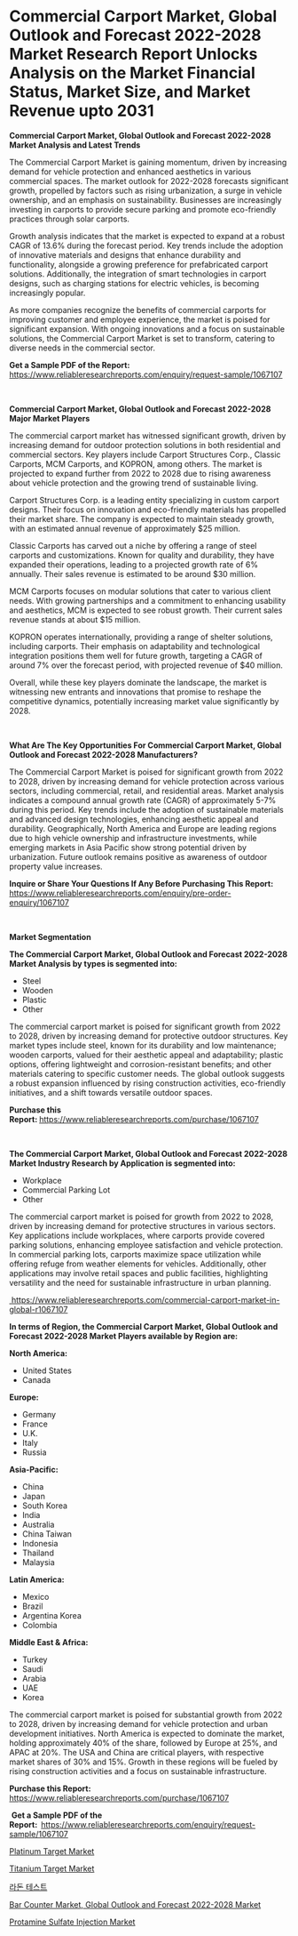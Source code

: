 <p><h1>Commercial Carport Market, Global Outlook and Forecast 2022-2028 Market Research Report Unlocks Analysis on the Market Financial Status, Market Size, and Market Revenue upto 2031</h1></p><p><strong>Commercial Carport Market, Global Outlook and Forecast 2022-2028 Market Analysis and Latest Trends</strong></p>
<p><p>The Commercial Carport Market is gaining momentum, driven by increasing demand for vehicle protection and enhanced aesthetics in various commercial spaces. The market outlook for 2022-2028 forecasts significant growth, propelled by factors such as rising urbanization, a surge in vehicle ownership, and an emphasis on sustainability. Businesses are increasingly investing in carports to provide secure parking and promote eco-friendly practices through solar carports.</p><p>Growth analysis indicates that the market is expected to expand at a robust CAGR of 13.6% during the forecast period. Key trends include the adoption of innovative materials and designs that enhance durability and functionality, alongside a growing preference for prefabricated carport solutions. Additionally, the integration of smart technologies in carport designs, such as charging stations for electric vehicles, is becoming increasingly popular.</p><p>As more companies recognize the benefits of commercial carports for improving customer and employee experience, the market is poised for significant expansion. With ongoing innovations and a focus on sustainable solutions, the Commercial Carport Market is set to transform, catering to diverse needs in the commercial sector.</p></p>
<p><strong>Get a Sample PDF of the Report:&nbsp;</strong> <a href="https://www.reliableresearchreports.com/enquiry/request-sample/1067107">https://www.reliableresearchreports.com/enquiry/request-sample/1067107</a></p>
<p>&nbsp;</p>
<p><strong>Commercial Carport Market, Global Outlook and Forecast 2022-2028 Major Market Players</strong></p>
<p><p>The commercial carport market has witnessed significant growth, driven by increasing demand for outdoor protection solutions in both residential and commercial sectors. Key players include Carport Structures Corp., Classic Carports, MCM Carports, and KOPRON, among others. The market is projected to expand further from 2022 to 2028 due to rising awareness about vehicle protection and the growing trend of sustainable living.</p><p>Carport Structures Corp. is a leading entity specializing in custom carport designs. Their focus on innovation and eco-friendly materials has propelled their market share. The company is expected to maintain steady growth, with an estimated annual revenue of approximately $25 million.</p><p>Classic Carports has carved out a niche by offering a range of steel carports and customizations. Known for quality and durability, they have expanded their operations, leading to a projected growth rate of 6% annually. Their sales revenue is estimated to be around $30 million.</p><p>MCM Carports focuses on modular solutions that cater to various client needs. With growing partnerships and a commitment to enhancing usability and aesthetics, MCM is expected to see robust growth. Their current sales revenue stands at about $15 million.</p><p>KOPRON operates internationally, providing a range of shelter solutions, including carports. Their emphasis on adaptability and technological integration positions them well for future growth, targeting a CAGR of around 7% over the forecast period, with projected revenue of $40 million.</p><p>Overall, while these key players dominate the landscape, the market is witnessing new entrants and innovations that promise to reshape the competitive dynamics, potentially increasing market value significantly by 2028.</p></p>
<p>&nbsp;</p>
<p><strong>What Are The Key Opportunities For Commercial Carport Market, Global Outlook and Forecast 2022-2028 Manufacturers?</strong></p>
<p><p>The Commercial Carport Market is poised for significant growth from 2022 to 2028, driven by increasing demand for vehicle protection across various sectors, including commercial, retail, and residential areas. Market analysis indicates a compound annual growth rate (CAGR) of approximately 5-7% during this period. Key trends include the adoption of sustainable materials and advanced design technologies, enhancing aesthetic appeal and durability. Geographically, North America and Europe are leading regions due to high vehicle ownership and infrastructure investments, while emerging markets in Asia Pacific show strong potential driven by urbanization. Future outlook remains positive as awareness of outdoor property value increases.</p></p>
<p><strong>Inquire or Share Your Questions If Any Before Purchasing This Report:</strong> <a href="https://www.reliableresearchreports.com/enquiry/pre-order-enquiry/1067107">https://www.reliableresearchreports.com/enquiry/pre-order-enquiry/1067107</a></p>
<p>&nbsp;</p>
<p><strong>Market Segmentation</strong></p>
<p><strong>The Commercial Carport Market, Global Outlook and Forecast 2022-2028 Market Analysis by types is segmented into:</strong></p>
<p><ul><li>Steel</li><li>Wooden</li><li>Plastic</li><li>Other</li></ul></p>
<p><p>The commercial carport market is poised for significant growth from 2022 to 2028, driven by increasing demand for protective outdoor structures. Key market types include steel, known for its durability and low maintenance; wooden carports, valued for their aesthetic appeal and adaptability; plastic options, offering lightweight and corrosion-resistant benefits; and other materials catering to specific customer needs. The global outlook suggests a robust expansion influenced by rising construction activities, eco-friendly initiatives, and a shift towards versatile outdoor spaces.</p></p>
<p><strong>Purchase this Report:&nbsp;</strong><a href="https://www.reliableresearchreports.com/purchase/1067107">https://www.reliableresearchreports.com/purchase/1067107</a></p>
<p>&nbsp;</p>
<p><strong>The Commercial Carport Market, Global Outlook and Forecast 2022-2028 Market Industry Research by Application is segmented into:</strong></p>
<p><ul><li>Workplace</li><li>Commercial Parking Lot</li><li>Other</li></ul></p>
<p><p>The commercial carport market is poised for growth from 2022 to 2028, driven by increasing demand for protective structures in various sectors. Key applications include workplaces, where carports provide covered parking solutions, enhancing employee satisfaction and vehicle protection. In commercial parking lots, carports maximize space utilization while offering refuge from weather elements for vehicles. Additionally, other applications may involve retail spaces and public facilities, highlighting versatility and the need for sustainable infrastructure in urban planning.</p></p>
<p><a href="https://www.reliableresearchreports.com/commercial-carport-market-in-global-r1067107">&nbsp;https://www.reliableresearchreports.com/commercial-carport-market-in-global-r1067107</a></p>
<p><strong>In terms of Region, the Commercial Carport Market, Global Outlook and Forecast 2022-2028 Market Players available by Region are:</strong></p>
<p>
    <p> <strong> North America: </strong>
        <ul>
            <li>United States</li>
            <li>Canada</li>
        </ul>
        </p> 
    <p> <strong> Europe: </strong>
        <ul>
            <li>Germany</li>
            <li>France</li>
            <li>U.K.</li>
            <li>Italy</li>
            <li>Russia</li>
        </ul>
        </p> 
    <p> <strong> Asia-Pacific: </strong>
        <ul>
            <li>China</li>
            <li>Japan</li>
            <li>South Korea</li>
            <li>India</li>
            <li>Australia</li>
            <li>China Taiwan</li>
            <li>Indonesia</li>
            <li>Thailand</li>
            <li>Malaysia</li>
        </ul>
        </p> 
    <p> <strong> Latin America: </strong>
        <ul>
            <li>Mexico</li>
            <li>Brazil</li>
            <li>Argentina Korea</li>
            <li>Colombia</li>
        </ul>
        </p> 
    <p> <strong> Middle East & Africa: </strong>
        <ul>
            <li>Turkey</li>
            <li>Saudi</li>
            <li>Arabia</li>
            <li>UAE</li>
            <li>Korea</li>
        </ul>
    </p>
    </p>
<p><p>The commercial carport market is poised for substantial growth from 2022 to 2028, driven by increasing demand for vehicle protection and urban development initiatives. North America is expected to dominate the market, holding approximately 40% of the share, followed by Europe at 25%, and APAC at 20%. The USA and China are critical players, with respective market shares of 30% and 15%. Growth in these regions will be fueled by rising construction activities and a focus on sustainable infrastructure.</p></p>
<p><strong>Purchase this Report: </strong><a href="https://www.reliableresearchreports.com/purchase/1067107">https://www.reliableresearchreports.com/purchase/1067107</a></p>
<p>&nbsp;<strong>Get a Sample PDF of the Report:&nbsp;&nbsp;</strong><a href="https://www.reliableresearchreports.com/enquiry/request-sample/1067107">https://www.reliableresearchreports.com/enquiry/request-sample/1067107</a></p>
<p><strong></strong></p>
<p><p><a href="https://issuu.com/reportprime-2/docs/platinum-target-market-size-2030.pp_5856a5511b01e2">Platinum Target Market</a></p><p><a href="https://issuu.com/reportprime-2/docs/titanium-target-market-size-2030.pp_68b0552fddc7df">Titanium Target Market</a></p><p><a href="https://medium.com/@jasonhill6262/radon-testing-market-%EC%9D%98-%EA%B8%80%EB%A1%9C%EB%B2%8C-%EC%8B%9C%EC%9E%A5-%EA%B0%9C%EC%9A%94%EB%8A%94-%EC%A0%84-%EC%84%B8%EA%B3%84-%EB%B0%8F-%EC%A3%BC%EC%9A%94-%EC%8B%9C%EC%9E%A5%EC%9D%98-%EC%82%B0%EC%97%85%EC%97%90-%EC%98%81%ED%96%A5%EC%9D%84-%EB%AF%B8%EC%B9%98%EB%8A%94-%EC%A3%BC%EC%9A%94-%ED%8A%B8%EB%A0%8C%EB%93%9C%EC%97%90-%EB%8C%80%ED%95%9C-%EB%8F%85%ED%8A%B9%ED%95%9C-%EA%B4%80%EC%A0%90%EC%9D%84-%EC%A0%9C%EA%B3%B5%ED%95%A9%EB%8B%88%EB%8B%A4-d14ac45f29e0">라돈 테스트</a></p><p><a href="https://github.com/yoshih12/Market-Research-Report-List-4/blob/main/bar-counter-market-global-outlook-and-forecast-2022-2028-market.md">Bar Counter Market, Global Outlook and Forecast 2022-2028 Market</a></p><p><a href="https://www.linkedin.com/pulse/protamine-sulfate-injection-market-size-growing-cagr-41-report-7pwkf?trackingId=0ohm%2FNWyTgyMIhcM4nUdHw%3D%3D">Protamine Sulfate Injection Market</a></p></p>